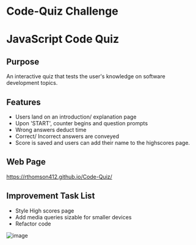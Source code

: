 # Code-Quiz Challenge

# JavaScript Code Quiz

## Purpose
An interactive quiz that tests the user's knowledge on software development topics.

## Features
* Users land on an introduction/ explanation page
* Upon 'START', counter begins and question prompts
* Wrong answers deduct time
* Correct/ Incorrect answers are conveyed
* Score is saved and users can add their name to the highscores page.

## Web Page
https://rthomson412.github.io/Code-Quiz/

## Improvement Task List
- Style High scores page
- Add media queries sizable for smaller devices
- Refactor code

![image](https://user-images.githubusercontent.com/96792780/160140700-7e40f6e3-8bc3-4d66-92f4-d692cc2ef7e4.png)
